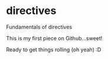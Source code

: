 # directives
Fundamentals of directives

This is my first piece on Github...sweet!

Ready to get things rolling (oh yeah) :D
